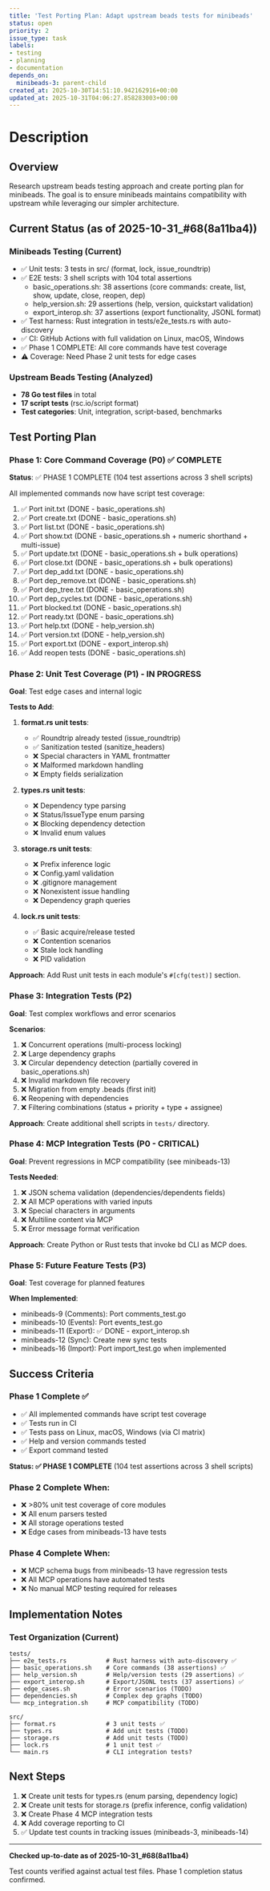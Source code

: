 ```yaml
---
title: 'Test Porting Plan: Adapt upstream beads tests for minibeads'
status: open
priority: 2
issue_type: task
labels:
- testing
- planning
- documentation
depends_on:
  minibeads-3: parent-child
created_at: 2025-10-30T14:51:10.942162916+00:00
updated_at: 2025-10-31T04:06:27.858283003+00:00
---
```


# Description

## Overview

Research upstream beads testing approach and create porting plan for minibeads. The goal is to ensure minibeads maintains compatibility with upstream while leveraging our simpler architecture.

## Current Status (as of 2025-10-31_#68(8a11ba4))

### Minibeads Testing (Current)
- ✅ Unit tests: 3 tests in src/ (format, lock, issue_roundtrip)
- ✅ E2E tests: 3 shell scripts with 104 total assertions
  - basic_operations.sh: 38 assertions (core commands: create, list, show, update, close, reopen, dep)
  - help_version.sh: 29 assertions (help, version, quickstart validation)
  - export_interop.sh: 37 assertions (export functionality, JSONL format)
- ✅ Test harness: Rust integration in tests/e2e_tests.rs with auto-discovery
- ✅ CI: GitHub Actions with full validation on Linux, macOS, Windows
- ✅ Phase 1 COMPLETE: All core commands have test coverage
- ⚠️ Coverage: Need Phase 2 unit tests for edge cases

### Upstream Beads Testing (Analyzed)
- **78 Go test files** in total
- **17 script tests** (rsc.io/script format)
- **Test categories**: Unit, integration, script-based, benchmarks

## Test Porting Plan

### Phase 1: Core Command Coverage (P0) ✅ COMPLETE
**Status**: ✅ PHASE 1 COMPLETE (104 test assertions across 3 shell scripts)

All implemented commands now have script test coverage:
1. ✅ Port init.txt (DONE - basic_operations.sh)
2. ✅ Port create.txt (DONE - basic_operations.sh)
3. ✅ Port list.txt (DONE - basic_operations.sh)
4. ✅ Port show.txt (DONE - basic_operations.sh + numeric shorthand + multi-issue)
5. ✅ Port update.txt (DONE - basic_operations.sh + bulk operations)
6. ✅ Port close.txt (DONE - basic_operations.sh + bulk operations)
7. ✅ Port dep_add.txt (DONE - basic_operations.sh)
8. ✅ Port dep_remove.txt (DONE - basic_operations.sh)
9. ✅ Port dep_tree.txt (DONE - basic_operations.sh)
10. ✅ Port dep_cycles.txt (DONE - basic_operations.sh)
11. ✅ Port blocked.txt (DONE - basic_operations.sh)
12. ✅ Port ready.txt (DONE - basic_operations.sh)
13. ✅ Port help.txt (DONE - help_version.sh)
14. ✅ Port version.txt (DONE - help_version.sh)
15. ✅ Port export.txt (DONE - export_interop.sh)
16. ✅ Add reopen tests (DONE - basic_operations.sh)

### Phase 2: Unit Test Coverage (P1) - IN PROGRESS
**Goal**: Test edge cases and internal logic

**Tests to Add**:
1. **format.rs unit tests**:
   - ✅ Roundtrip already tested (issue_roundtrip)
   - ✅ Sanitization tested (sanitize_headers)
   - ❌ Special characters in YAML frontmatter
   - ❌ Malformed markdown handling
   - ❌ Empty fields serialization

2. **types.rs unit tests**:
   - ❌ Dependency type parsing
   - ❌ Status/IssueType enum parsing
   - ❌ Blocking dependency detection
   - ❌ Invalid enum values

3. **storage.rs unit tests**:
   - ❌ Prefix inference logic
   - ❌ Config.yaml validation
   - ❌ .gitignore management
   - ❌ Nonexistent issue handling
   - ❌ Dependency graph queries

4. **lock.rs unit tests**:
   - ✅ Basic acquire/release tested
   - ❌ Contention scenarios
   - ❌ Stale lock handling
   - ❌ PID validation

**Approach**: Add Rust unit tests in each module's `#[cfg(test)]` section.

### Phase 3: Integration Tests (P2)
**Goal**: Test complex workflows and error scenarios

**Scenarios**:
1. ❌ Concurrent operations (multi-process locking)
2. ❌ Large dependency graphs
3. ❌ Circular dependency detection (partially covered in basic_operations.sh)
4. ❌ Invalid markdown file recovery
5. ❌ Migration from empty .beads (first init)
6. ❌ Reopening with dependencies
7. ❌ Filtering combinations (status + priority + type + assignee)

**Approach**: Create additional shell scripts in `tests/` directory.

### Phase 4: MCP Integration Tests (P0 - CRITICAL)
**Goal**: Prevent regressions in MCP compatibility (see minibeads-13)

**Tests Needed**:
1. ❌ JSON schema validation (dependencies/dependents fields)
2. ❌ All MCP operations with varied inputs
3. ❌ Special characters in arguments
4. ❌ Multiline content via MCP
5. ❌ Error message format verification

**Approach**: Create Python or Rust tests that invoke bd CLI as MCP does.

### Phase 5: Future Feature Tests (P3)
**Goal**: Test coverage for planned features

**When Implemented**:
- minibeads-9 (Comments): Port comments_test.go
- minibeads-10 (Events): Port events_test.go
- minibeads-11 (Export): ✅ DONE - export_interop.sh
- minibeads-12 (Sync): Create new sync tests
- minibeads-16 (Import): Port import_test.go when implemented

## Success Criteria

### Phase 1 Complete ✅
- ✅ All implemented commands have script test coverage
- ✅ Tests run in CI
- ✅ Tests pass on Linux, macOS, Windows (via CI matrix)
- ✅ Help and version commands tested
- ✅ Export command tested

**Status: ✅ PHASE 1 COMPLETE** (104 test assertions across 3 shell scripts)

### Phase 2 Complete When:
- ❌ >80% unit test coverage of core modules
- ❌ All enum parsers tested
- ❌ All storage operations tested
- ❌ Edge cases from minibeads-13 have tests

### Phase 4 Complete When:
- ❌ MCP schema bugs from minibeads-13 have regression tests
- ❌ All MCP operations have automated tests
- ❌ No manual MCP testing required for releases

## Implementation Notes

### Test Organization (Current)
```
tests/
├── e2e_tests.rs           # Rust harness with auto-discovery ✅
├── basic_operations.sh    # Core commands (38 assertions) ✅
├── help_version.sh        # Help/version tests (29 assertions) ✅
├── export_interop.sh      # Export/JSONL tests (37 assertions) ✅
├── edge_cases.sh          # Error scenarios (TODO)
├── dependencies.sh        # Complex dep graphs (TODO)
└── mcp_integration.sh     # MCP compatibility (TODO)

src/
├── format.rs              # 3 unit tests ✅
├── types.rs               # Add unit tests (TODO)
├── storage.rs             # Add unit tests (TODO)
├── lock.rs                # 1 unit test ✅
└── main.rs                # CLI integration tests?
```

## Next Steps

1. ❌ Create unit tests for types.rs (enum parsing, dependency logic)
2. ❌ Create unit tests for storage.rs (prefix inference, config validation)
3. ❌ Create Phase 4 MCP integration tests
4. ❌ Add coverage reporting to CI
5. ✅ Update test counts in tracking issues (minibeads-3, minibeads-14)

---

**Checked up-to-date as of 2025-10-31_#68(8a11ba4)**

Test counts verified against actual test files. Phase 1 completion status confirmed.
